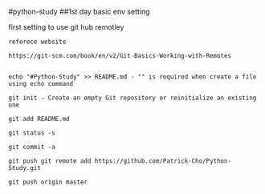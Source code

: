 #python-study
##1st day
basic env setting

first setting to use git hub remotley

```
referece website

https://git-scm.com/book/en/v2/Git-Basics-Working-with-Remotes
```

```

echo "#Python-Study" >> README.md - "" is required when create a file using echo command
 
git init - Create an empty Git repository or reinitialize an existing one

git add README.md

git status -s

git commit -a

git push git remote add https://github.com/Patrick-Cho/Python-Study.git

git push origin master
```
